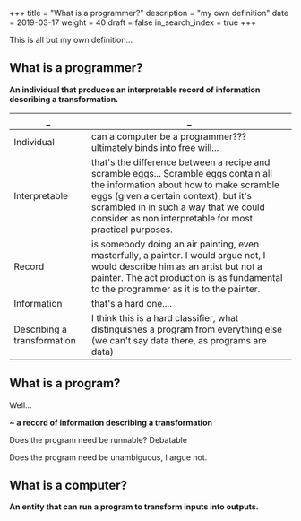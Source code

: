+++
title = "What is a programmer?"
description = "my own definition"
date = 2019-03-17
weight = 40
draft = false
in_search_index = true
+++

This is all but my own definition...

## What is a programmer?

**An individual that produces an interpretable record of information describing a transformation.**

| _                           | _                                                                                                                                                                                                                                                                             |
|-----------------------------|-------------------------------------------------------------------------------------------------------------------------------------------------------------------------------------------------------------------------------------------------------------------------------|
| Individual                  | can a computer be a programmer??? ultimately binds into free will...                                                                                                                                                                                                          |
| Interpretable               | that's the difference between a recipe and scramble eggs... Scramble eggs contain all the information about how to make scramble eggs (given a certain context), but it's scrambled in in such a way that we could consider as non interpretable for most practical purposes. |
| Record                      | is somebody doing an air painting, even masterfully, a painter. I would argue not, I would describe him as an artist but not a painter. The act production is as fundamental to the programmer as it is to the painter.                                                       |
| Information                 | that's a hard one....                                                                                                                                                                                                                                                         |
| Describing a transformation | I think this is a hard classifier, what distinguishes a program from everything else (we can't say data there, as programs are data)                                                                                                                                          |

## What is a program?

Well...

**~ a record of information describing a transformation**

Does the program need be runnable? Debatable

Does the program need be unambiguous, I argue not.

## What is a computer?

**An entity that can run a program to transform inputs into outputs.**
